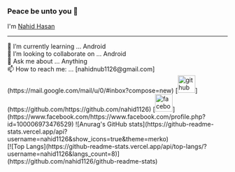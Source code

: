 ### Peace be unto you 👋
I'm [Nahid Hasan](https://github.com/nahid1126)
<hr>
🌱 I’m currently learning ... Android<br>
👯 I’m looking to collaborate on ... Android<br>
💬 Ask me about ... Anything<br>
📫 How to reach me: ... [nahidnub1126@gmail.com](https://mail.google.com/mail/u/0/#inbox?compose=new)
[<img src='https://cdn.jsdelivr.net/npm/simple-icons@3.0.1/icons/github.svg' alt='github' height='40'>](https://github.com/https://github.com/nahid1126)  [<img src='https://cdn.jsdelivr.net/npm/simple-icons@3.0.1/icons/facebook.svg' alt='facebook' height='40'>](https://www.facebook.com/https://www.facebook.com/profile.php?id=100006973476529)
![Anurag's GitHub stats](https://github-readme-stats.vercel.app/api?username=nahid1126&show_icons=true&theme=merko)<br>
[![Top Langs](https://github-readme-stats.vercel.app/api/top-langs/?username=nahid1126&langs_count=8)](https://github.com/nahid1126/github-readme-stats)<br>
 


